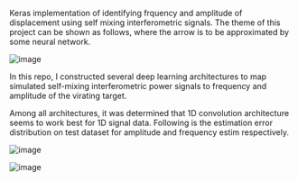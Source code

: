 
Keras implementation of identifying frquency and amplitude of displacement using self mixing interferometric signals. The theme of this project can be shown as follows, where the arrow is to be approximated by some neural network.

![image](https://user-images.githubusercontent.com/47445756/233798112-5be89e87-1791-4380-8f43-4bbfcc18bb84.png)


In this repo, I constructed several deep learning architectures to map simulated self-mixing interferometric power signals to frequency and amplitude of the virating target.

Among all architectures, it was determined that 1D convolution architecture seems to work best for 1D signal data. Following is the estimation error distribution on test dataset for amplitude and frequency estim respectively.

![image](https://user-images.githubusercontent.com/47445756/231600878-9cd1b6e5-da25-4052-ba2f-2386974eb980.png)


![image](https://user-images.githubusercontent.com/47445756/231601049-92947fec-1623-4ccc-8db7-6e4667894ad3.png)

